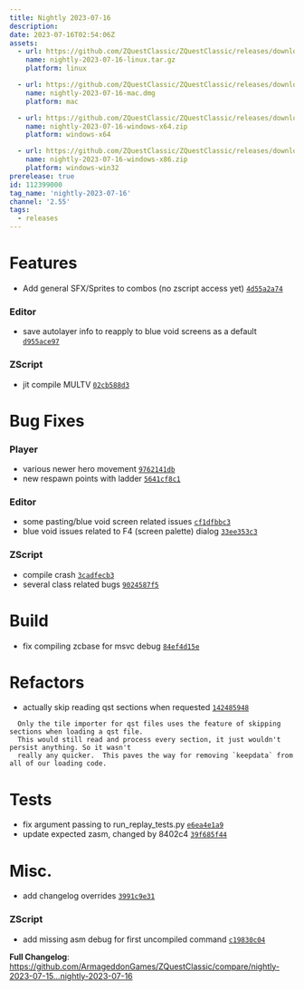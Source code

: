 ```yaml
---
title: Nightly 2023-07-16
description: 
date: 2023-07-16T02:54:06Z
assets: 
  - url: https://github.com/ZQuestClassic/ZQuestClassic/releases/download/nightly-2023-07-16/nightly-2023-07-16-linux.tar.gz
    name: nightly-2023-07-16-linux.tar.gz
    platform: linux

  - url: https://github.com/ZQuestClassic/ZQuestClassic/releases/download/nightly-2023-07-16/nightly-2023-07-16-mac.dmg
    name: nightly-2023-07-16-mac.dmg
    platform: mac

  - url: https://github.com/ZQuestClassic/ZQuestClassic/releases/download/nightly-2023-07-16/nightly-2023-07-16-windows-x64.zip
    name: nightly-2023-07-16-windows-x64.zip
    platform: windows-x64

  - url: https://github.com/ZQuestClassic/ZQuestClassic/releases/download/nightly-2023-07-16/nightly-2023-07-16-windows-x86.zip
    name: nightly-2023-07-16-windows-x86.zip
    platform: windows-win32
prerelease: true
id: 112399000
tag_name: 'nightly-2023-07-16'
channel: '2.55'
tags:
  - releases
---
```


# Features

- Add general SFX/Sprites to combos (no zscript access yet) [`4d55a2a74`](https://github.com/ArmageddonGames/ZQuestClassic/commit/4d55a2a7497fe9e1e532b7bd83d7f922e92f7c7e)

### Editor

- save autolayer info to reapply to blue void screens as a default [`d955ace97`](https://github.com/ArmageddonGames/ZQuestClassic/commit/d955ace97325238c9076d7525aa80fe9b63b5b01)

### ZScript

- jit compile MULTV [`02cb588d3`](https://github.com/ArmageddonGames/ZQuestClassic/commit/02cb588d37c1a42189a2c4160fd7399147b005a1)

# Bug Fixes

### Player

- various newer hero movement [`9762141db`](https://github.com/ArmageddonGames/ZQuestClassic/commit/9762141dbe1bd7461b5dee03a627f290c6ed322a)
- new respawn points with ladder [`5641cf8c1`](https://github.com/ArmageddonGames/ZQuestClassic/commit/5641cf8c1a9e76ed8fca68e7189f71c5efd20e1e)

### Editor

- some pasting/blue void screen related issues [`cf1dfbbc3`](https://github.com/ArmageddonGames/ZQuestClassic/commit/cf1dfbbc3981304550a7ff84338117cad9a80cf6)
- blue void issues related to F4 (screen palette) dialog [`33ee353c3`](https://github.com/ArmageddonGames/ZQuestClassic/commit/33ee353c36a1d9a5b8823b1163af7feb55e002a5)

### ZScript

- compile crash [`3cadfecb3`](https://github.com/ArmageddonGames/ZQuestClassic/commit/3cadfecb3b9c7ab9a031980c49bc641be99570db)
- several class related bugs [`9024587f5`](https://github.com/ArmageddonGames/ZQuestClassic/commit/9024587f54a2543417522d471cb2ec00623fc432)

# Build

- fix compiling zcbase for msvc debug [`84ef4d15e`](https://github.com/ArmageddonGames/ZQuestClassic/commit/84ef4d15e2059f26ab93cd8f6b462d7304a9503f)

# Refactors

- actually skip reading qst sections when requested [`142485948`](https://github.com/ArmageddonGames/ZQuestClassic/commit/142485948a4517f8b978f6839a245e2f1bb18538)
```
  Only the tile importer for qst files uses the feature of skipping sections when loading a qst file.
  This would still read and process every section, it just wouldn't persist anything. So it wasn't
  really any quicker.  This paves the way for removing `keepdata` from all of our loading code.
```

# Tests

- fix argument passing to run_replay_tests.py [`e6ea4e1a9`](https://github.com/ArmageddonGames/ZQuestClassic/commit/e6ea4e1a92fce6cc70c2b3f291a75535ef0792e8)
- update expected zasm, changed by 8402c4 [`39f685f44`](https://github.com/ArmageddonGames/ZQuestClassic/commit/39f685f4456e6dca7e9c7cb921c03835e2604c35)

# Misc.

- add changelog overrides [`3991c9e31`](https://github.com/ArmageddonGames/ZQuestClassic/commit/3991c9e3151e7d2f9ced71f4aa561fa7f36693f9)

### ZScript

- add missing asm debug for first uncompiled command [`c19830c04`](https://github.com/ArmageddonGames/ZQuestClassic/commit/c19830c04f8037c33fb3ca6c3d6aad58c57b0f7d)



**Full Changelog**: https://github.com/ArmageddonGames/ZQuestClassic/compare/nightly-2023-07-15...nightly-2023-07-16
